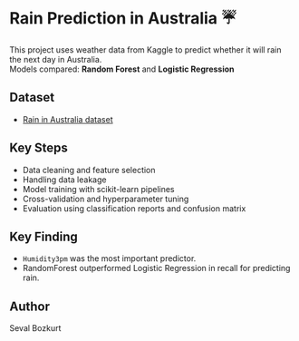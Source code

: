 # Rain Prediction in Australia ☔
This project uses weather data from Kaggle to predict whether it will rain the next day in Australia.  
Models compared: **Random Forest** and **Logistic Regression**

## Dataset
- [Rain in Australia dataset](https://www.kaggle.com/datasets/jsphyg/weather-dataset-rattle-package)

## Key Steps
- Data cleaning and feature selection
- Handling data leakage
- Model training with scikit-learn pipelines
- Cross-validation and hyperparameter tuning
- Evaluation using classification reports and confusion matrix

## Key Finding
- `Humidity3pm` was the most important predictor.
- RandomForest outperformed Logistic Regression in recall for predicting rain.

## Author
Seval Bozkurt
